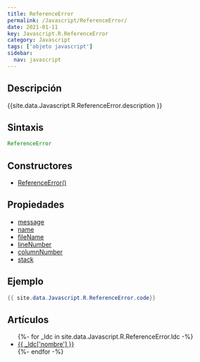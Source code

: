 ```yaml
---
title: ReferenceError
permalink: /Javascript/ReferenceError/
date: 2021-01-11
key: Javascript.R.ReferenceError
category: Javascript
tags: ['objeto javascript']
sidebar: 
  nav: javascript
---
```


## Descripción
{{site.data.Javascript.R.ReferenceError.description }}

## Sintaxis
~~~javascript
ReferenceError
~~~

## Constructores
* [ReferenceError()](/Javascript/ReferenceError/ReferenceError/)

## Propiedades
* [message](/Javascript/ReferenceError/message)
* [name](/Javascript/ReferenceError/name)
* [fileName](/Javascript/ReferenceError/fileName)
* [lineNumber](/Javascript/ReferenceError/lineNumber)
* [columnNumber](/Javascript/ReferenceError/columnNumber)
* [stack](/Javascript/ReferenceError/stack)

## Ejemplo
~~~java
{{ site.data.Javascript.R.ReferenceError.code}}
~~~

## Artículos
<ul>
{%- for _ldc in site.data.Javascript.R.ReferenceError.ldc -%}
   <li>
       <a href="{{_ldc['url'] }}">{{ _ldc['nombre'] }}</a>
   </li>
{%- endfor -%}
</ul>
